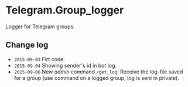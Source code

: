 # Telegram.Group_logger
Logger for Telegram groups.

## Change log

* `2015-09-03` Firt code.
* `2015-09-04` Showing sender's id in bot log.
* `2015-09-06` New _admin_ command `/get_log`: Receive the log-file saved for a group (use command on a logged group; log is sent in private).

